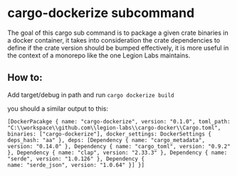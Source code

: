 # cargo-dockerize subcommand

The goal of this cargo sub command is to package a given crate binaries in a docker container, it takes into consideration the crate dependencies to define if the crate version should be bumped effectively, it is more useful in the context of a monorepo like the one Legion Labs maintains.

## How to:

Add target/debug in path and run `cargo dockerize build`

you should a similar output to this:

```
[DockerPacakge { name: "cargo-dockerize", version: "0.1.0", toml_path: "C:\\workspace\\github.com\\legion-labs\\cargo-docker\\Cargo.toml", binaries: ["cargo-dockerize"], docker_settings: DockerSettings { deps_hash: "aa" }, deps: [Dependency { name: "cargo_metadata", version: "0.14.0" }, Dependency { name: "cargo_toml", version: "0.9.2" }, Dependency { name: "clap", version: "2.33.3" }, Dependency { name: "serde", version: "1.0.126" }, Dependency { 
name: "serde_json", version: "1.0.64" }] }]
```
